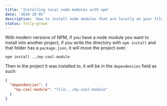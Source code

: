 ```yaml
---
title: 'Installing local node modules with npm'
date: '2020-10-05'
description: 'How to install node modules that are locally on your filesystem into another project'
status: fully-grown
---
```


With modern versions of NPM, if you have a node module you want to install into another project, if you write the directory with `npm install` and that folder has a `package.json`, it will move the project over.

```
npm install ../my-cool-module
```

Then in the project it was installed to, it will be in the `dependencies` field as such:

```json
{
  "dependencies": {
    "my-cool-module": "file:../my-cool-module"
  }
}
```
